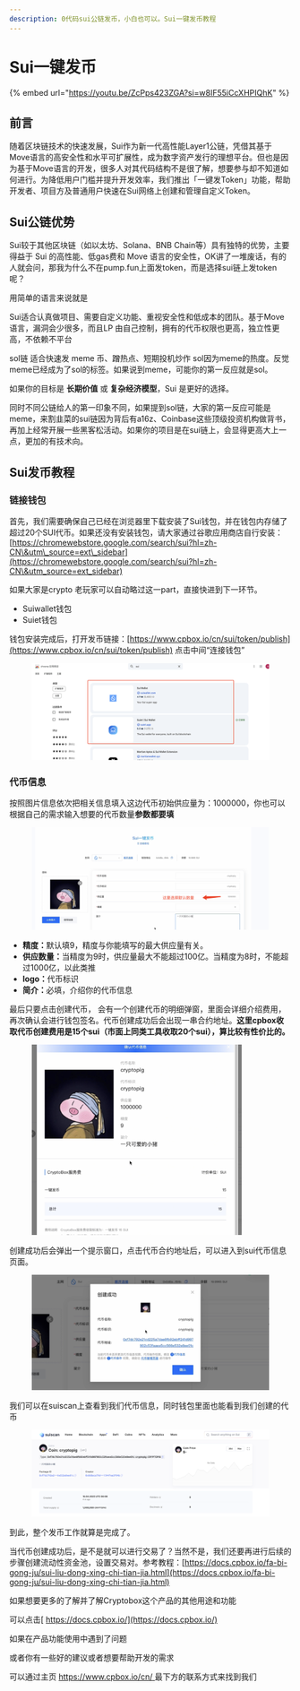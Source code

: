 ```yaml
---
description: 0代码sui公链发币，小白也可以。Sui一键发币教程
---
```


# Sui一键发币



{% embed url="https://youtu.be/ZcPps423ZGA?si=w8IF55iCcXHPIQhK" %}

## 前言

随着区块链技术的快速发展，Sui作为新一代高性能Layer1公链，凭借其基于Move语言的高安全性和水平可扩展性，成为数字资产发行的理想平台。但也是因为基于Move语言的开发，很多人对其代码结构不是很了解，想要参与却不知道如何进行。为降低用户门槛并提升开发效率，我们推出「一键发Token」功能，帮助开发者、项目方及普通用户快速在Sui网络上创建和管理自定义Token。

## Sui公链优势

Sui较于其他区块链（如以太坊、Solana、BNB Chain等）具有独特的优势，主要得益于 Sui 的高性能、低gas费和 Move 语言的安全性，OK讲了一堆废话，有的人就会问，那我为什么不在pump.fun上面发token，而是选择sui链上发token呢？

用简单的语言来说就是

Sui适合认真做项目、需要自定义功能、重视安全性和低成本的团队。基于Move 语言，漏洞会少很多，而且LP 由自己控制，拥有的代币权限也更高，独立性更高，不依赖不平台

sol链 适合快速发 meme 币、蹭热点、短期投机炒作 sol因为meme的热度。反觉meme已经成为了sol的标签。如果说到meme，可能你的第一反应就是sol。

如果你的目标是 **长期价值** 或 **复杂经济模型**，Sui 是更好的选择。

同时不同公链给人的第一印象不同，如果提到sol链，大家的第一反应可能是meme，来割韭菜的sui链因为背后有a16z、Coinbase这些顶级投资机构做背书，再加上经常开展一些黑客松活动。如果你的项目是在sui链上，会显得更高大上一点，更加的有技术向。

## Sui发币教程

### 链接钱包

首先，我们需要确保自己已经在浏览器里下载安装了Sui钱包，并在钱包内存储了超过20个SUI代币。如果还没有安装钱包，请大家通过谷歌应用商店自行安装：[https://chromewebstore.google.com/search/sui?hl=zh-CN\&utm\_source=ext\_sidebar](https://chromewebstore.google.com/search/sui?hl=zh-CN\&utm_source=ext_sidebar)

如果大家是crypto 老玩家可以自动略过这一part，直接快进到下一环节。

* Suiwallet钱包
* Suiet钱包



钱包安装完成后，打开发币链接：[https://www.cpbox.io/cn/sui/token/publish](https://www.cpbox.io/cn/sui/token/publish) 点击中间“连接钱包”

<figure><img src="../.gitbook/assets/1280X1280——1.PNG" alt=""><figcaption></figcaption></figure>

### 代币信息



按照图片信息依次把相关信息填入这边代币初始供应量为：1000000，你也可以根据自己的需求输入想要的代币数量**参数都要填**

<figure><img src="../.gitbook/assets/1280X1280——2.PNG" alt=""><figcaption></figcaption></figure>

* **精度：**&#x9ED8;认填9，精度与你能填写的最大供应量有关。
* **供应数量：**&#x5F53;精度为9时，供应量最大不能超过100亿。当精度为8时，不能超过1000亿，以此类推
* **logo：**&#x4EE3;币标识
* **简介：**&#x5FC5;填，介绍你的代币信息



最后只要点击创建代币， 会有一个创建代币的明细弹窗，里面会详细介绍费用，再次确认会进行钱包签名。代币创建成功后会出现一串合约地址。**这里cpbox收取代币创建费用是15个sui（市面上同类工具收取20个sui），算比较有性价比的。**

<figure><img src="../.gitbook/assets/3ce17743-4114-4f57-bf96-282d975af7d0.png" alt="" width="375"><figcaption></figcaption></figure>

创建成功后会弹出一个提示窗口，点击代币合约地址后，可以进入到sui代币信息页面。

<figure><img src="../.gitbook/assets/d003849a-df61-4ada-90c2-461f0cbe13b3.png" alt=""><figcaption></figcaption></figure>

我们可以在suiscan上查看到我们代币信息，同时钱包里面也能看到我们创建的代币

<figure><img src="../.gitbook/assets/d599ab88-ebac-4dbd-9374-60ba44f0bc84.png" alt=""><figcaption></figcaption></figure>

到此，整个发币工作就算是完成了。



当代币创建成功后，是不是就可以进行交易了？当然不是，我们还要再进行后续的步骤创建流动性资金池，设置交易对。参考教程：[https://docs.cpbox.io/fa-bi-gong-ju/sui-liu-dong-xing-chi-tian-jia.html](https://docs.cpbox.io/fa-bi-gong-ju/sui-liu-dong-xing-chi-tian-jia.html)

如果想要更多的了解并了解Cryptobox这个产品的其他用途和功能

可以点击[ https://docs.cpbox.io/](https://docs.cpbox.io/)

如果在产品功能使用中遇到了问题

或者你有一些好的建议或者想要帮助开发的需求

可以通过主页 [https://www.cpbox.io/cn/ ](https://www.cpbox.io/cn/)最下方的联系方式来找到我们
